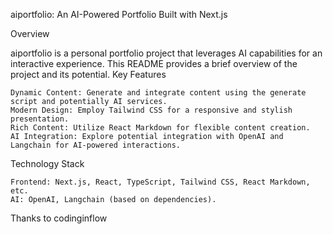 aiportfolio: An AI-Powered Portfolio Built with Next.js

Overview

aiportfolio is a personal portfolio project that leverages AI capabilities for an interactive experience. This README provides a brief overview of the project and its potential.
Key Features

    Dynamic Content: Generate and integrate content using the generate script and potentially AI services.
    Modern Design: Employ Tailwind CSS for a responsive and stylish presentation.
    Rich Content: Utilize React Markdown for flexible content creation.
    AI Integration: Explore potential integration with OpenAI and Langchain for AI-powered interactions.

Technology Stack

    Frontend: Next.js, React, TypeScript, Tailwind CSS, React Markdown, etc.
    AI: OpenAI, Langchain (based on dependencies).

Thanks to codinginflow
